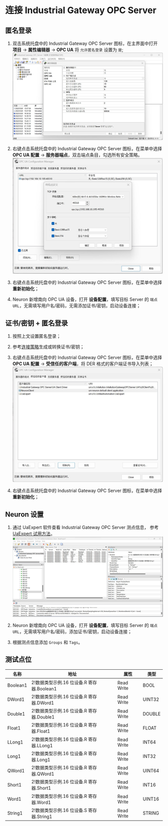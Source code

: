 # 连接 Industrial Gateway OPC Server

## 匿名登录

1. 双击系统托盘中的 Industrial Gateway OPC Server 图标，在主界面中打开 **项目** -> **属性编辑器** -> **OPC UA** 将 `允许匿名登录` 设置为 `是`;
![igs-1](./assets/igs-1.jpg)

2. 右键点击系统托盘中的 Industrial Gateway OPC Server 图标，在菜单中选择 **OPC UA 配置** -> **服务器端点**，双击端点条目，勾选所有安全策略。
![igs-2](./assets/igs-2.jpg)

3. 右键点击系统托盘中的 Industrial Gateway OPC Server 图标，在菜单中选择 **重新初始化**；

4. Neuron 新增南向 OPC UA 设备，打开 **设备配置**，填写目标 Server 的 `端点 URL`，无需填写用户名/密码，无需添加证书/密钥，启动设备连接；

## 证书/密钥 + 匿名登录

1. 按照上文设置匿名登录；

2. 参考[连接策略](./policy.md)生成或转换证书/密钥；

3. 右键点击系统托盘中的 Industrial Gateway OPC Server 图标，在菜单中选择 **OPC UA 配置** -> **受信任的客户端**，将 DER 格式的客户端证书导入列表；
![igs-3](./assets/igs-3.jpg)

4. 右键点击系统托盘中的 Industrial Gateway OPC Server 图标，在菜单中选择 **重新初始化**；

## Neuron 设置

1. 通过 UaExpert 软件查看 Industrial Gateway OPC Server 测点信息， 参考 [UaExpert 试用方法](./uaexpert.md)。
![igs-4](./assets/igs-4.jpg)

2. Neuron 新增南向 OPC UA 设备，打开 **设备配置**，填写目标 Server 的 `端点 URL`，无需填写用户名/密码，添加证书/密钥，启动设备连接；

3. 根据测点信息添加 `Groups` 和 `Tags`。

## 测试点位

| 名称     | 地址                                       | 属性       | 类型   |
| -------- | ------------------------------------------ | ---------- | ------ |
| Boolean1 | 2!数据类型示例.16 位设备.R 寄存器.Boolean1 | Read Write | BOOL   |
| DWord1   | 2!数据类型示例.16 位设备.R 寄存器.DWord1   | Read Write | UINT32 |
| Double1  | 2!数据类型示例.16 位设备.R 寄存器.Double1  | Read Write | DOUBLE |
| Float1   | 2!数据类型示例.16 位设备.R 寄存器.Float1   | Read Write | FLOAT  |
| LLong1   | 2!数据类型示例.16 位设备.R 寄存器.LLong1   | Read Write | INT64  |
| Long1    | 2!数据类型示例.16 位设备.R 寄存器.Long1    | Read Write | INT32  |
| QWord1   | 2!数据类型示例.16 位设备.R 寄存器.QWord1   | Read Write | UINT64 |
| Short1   | 2!数据类型示例.16 位设备.R 寄存器.Short1   | Read Write | INT16  |
| Word1    | 2!数据类型示例.16 位设备.R 寄存器.Word1    | Read Write | UINT16 |
| String1  | 2!数据类型示例.16 位设备.S 寄存器.String1  | Read Write | STRING |

